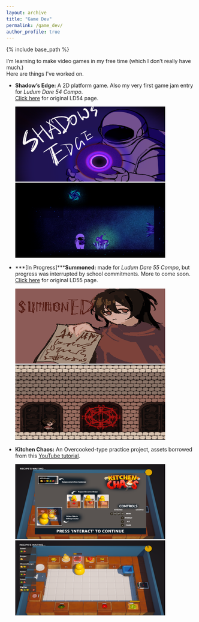 ```yaml
---
layout: archive
title: "Game Dev"
permalink: /game_dev/
author_profile: true
---
```


{% include base_path %}

I’m learning to make video games in my free time (which I don’t really have much.)<br>
Here are things I've worked on.

 - **Shadow’s Edge:** A 2D platform game. Also my very first game jam entry for *Ludum Dare 54 Compo*.<br>
    [Click here](https://ldjam.com/events/ludum-dare/54/shadows-edge) for original LD54 page.

    <img src="/images/LD54_cover.png" width="400" height="200">
    <img src="/images/LD54_1.png" width="400" height="200">

 - ***[In Progress]*****Summoned:** made for *Ludum Dare 55 Compo*, but progress was interrupted by school commitments. More to come soon.
    [Click here](https://ldjam.com/events/ludum-dare/55/summoned) for original LD55 page.

    <img src="/images/LD55_cover.png" width="400" height="200">
    <img src="/images/LD55_1.png" width="400" height="200">

 - **Kitchen Chaos:** An Overcooked-type practice project, assets borrowed from this [YouTube tutorial](https://www.youtube.com/watch?v=AmGSEH7QcDg).

    <img src="/images/KC_1.png" width="400" height="200">
    <img src="/images/KC_2.png" width="400" height="200">